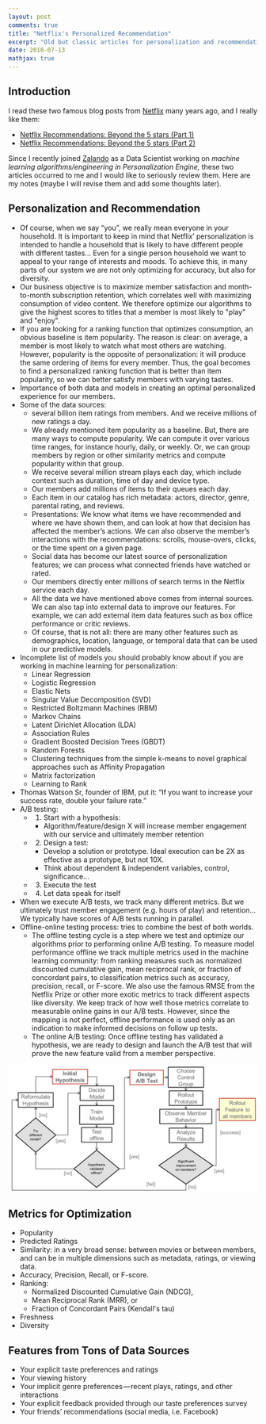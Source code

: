 ```yaml
---
layout: post
comments: true
title: "Netflix's Personalized Recommendation"
excerpt: "Old but classic articles for personalization and recommendation."
date: 2018-07-13
mathjax: true
---
```


## Introduction

I read these two famous blog posts from [Netflix](https://www.netflix.com/) many years ago, and I really like them:

- [Netflix Recommendations: Beyond the 5 stars (Part 1)](https://medium.com/netflix-techblog/netflix-recommendations-beyond-the-5-stars-part-1-55838468f429)
- [Netflix Recommendations: Beyond the 5 stars (Part 2)](https://medium.com/netflix-techblog/netflix-recommendations-beyond-the-5-stars-part-2-d9b96aa399f5)

Since I recently joined [Zalando](http://www.zalando.com/) as a Data Scientist working on *machine learning algorithms/engineering in Personalization Engine,* these two articles occurred to me and I would like to seriously review them. Here are my notes (maybe I will revise them and add some thoughts later).

## Personalization and Recommendation

- Of course, when we say “you”, we really mean everyone in your household. It is important to keep in mind that Netflix’ personalization is intended to handle a household that is likely to have different people with different tastes... Even for a single person household we want to appeal to your range of interests and moods. To achieve this, in many parts of our system we are not only optimizing for accuracy, but also for diversity.
- Our business objective is to maximize member satisfaction and month-to-month subscription retention, which correlates well with maximizing consumption of video content. We therefore optimize our algorithms to give the highest scores to titles that a member is most likely to "play" and "enjoy".
- If you are looking for a ranking function that optimizes consumption, an obvious baseline is item popularity. The reason is clear: on average, a member is most likely to watch what most others are watching. However, popularity is the opposite of personalization: it will produce the same ordering of items for every member. Thus, the goal becomes to find a personalized ranking function that is better than item popularity, so we can better satisfy members with varying tastes.
- Importance of both data and models in creating an optimal personalized experience for our members.
- Some of the data sources:
  * several billion item ratings from members. And we receive millions of new ratings a day.
  * We already mentioned item popularity as a baseline. But, there are many ways to compute popularity. We can compute it over various time ranges, for instance hourly, daily, or weekly. Or, we can group members by region or other similarity metrics and compute popularity within that group.
  * We receive several million stream plays each day, which include context such as duration, time of day and device type.
  * Our members add millions of items to their queues each day.
  * Each item in our catalog has rich metadata: actors, director, genre, parental rating, and reviews.
  * Presentations: We know what items we have recommended and where we have shown them, and can look at how that decision has affected the member’s actions. We can also observe the member’s interactions with the recommendations: scrolls, mouse-overs, clicks, or the time spent on a given page.
  * Social data has become our latest source of personalization features; we can process what connected friends have watched or rated.
  * Our members directly enter millions of search terms in the Netflix service each day.
  * All the data we have mentioned above comes from internal sources. We can also tap into external data to improve our features. For example, we can add external item data features such as box office performance or critic reviews.
  * Of course, that is not all: there are many other features such as demographics, location, language, or temporal data that can be used in our predictive models.
- Incomplete list of models you should probably know about if you are working in machine learning for personalization:
  * Linear Regression
  * Logistic Regression
  * Elastic Nets
  * Singular Value Decomposition (SVD)
  * Restricted Boltzmann Machines (RBM)
  * Markov Chains
  * Latent Dirichlet Allocation (LDA)
  * Association Rules
  * Gradient Boosted Decision Trees (GBDT)
  * Random Forests
  * Clustering techniques from the simple k-means to novel graphical approaches such as Affinity Propagation
  * Matrix factorization
  * Learning to Rank
- Thomas Watson Sr, founder of IBM, put it: “If you want to increase your success rate, double your failure rate.”
- A/B testing:
  * 1. Start with a hypothesis: 
    - Algorithm/feature/design X will increase member engagement with our service and ultimately member retention
  * 2. Design a test: 
    - Develop a solution or prototype. Ideal execution can be 2X as effective as a prototype, but not 10X.
    - Think about dependent & independent variables, control, significance…
  * 3. Execute the test
  * 4. Let data speak for itself
- When we execute A/B tests, we track many different metrics. But we ultimately trust member engagement (e.g. hours of play) and retention... We typically have scores of A/B tests running in parallel.
- Offline-online testing process: tries to combine the best of both worlds. 
  * The offline testing cycle is a step where we test and optimize our algorithms prior to performing online A/B testing. To measure model performance offline we track multiple metrics used in the machine learning community: from ranking measures such as normalized discounted cumulative gain, mean reciprocal rank, or fraction of concordant pairs, to classification metrics such as accuracy, precision, recall, or F-score. We also use the famous RMSE from the Netflix Prize or other more exotic metrics to track different aspects like diversity. We keep track of how well those metrics correlate to measurable online gains in our A/B tests. However, since the mapping is not perfect, offline performance is used only as an indication to make informed decisions on follow up tests.
  * The online A/B testing: Once offline testing has validated a hypothesis, we are ready to design and launch the A/B test that will prove the new feature valid from a member perspective.

<div style="text-align:center">
<img src="/images/netflix_personalized_recsys.png" alt="Drawing" style="width: 550px;"/>
</div>

## Metrics for Optimization

- Popularity
- Predicted Ratings
- Similarity: in a very broad sense: between movies or between members, and can be in multiple dimensions such as metadata, ratings, or viewing data.
- Accuracy, Precision, Recall, or F-score.
- Ranking: 
  * Normalized Discounted Cumulative Gain (NDCG), 
  * Mean Reciprocal Rank (MRR), or 
  * Fraction of Concordant Pairs (Kendall's tau)
- Freshness
- Diversity

## Features from Tons of Data Sources

- Your explicit taste preferences and ratings
- Your viewing history
- Your implicit genre preferences — recent plays, ratings, and other interactions
- Your explicit feedback provided through our taste preferences survey
- Your friends’ recommendations (social media, i.e. Facebook)
